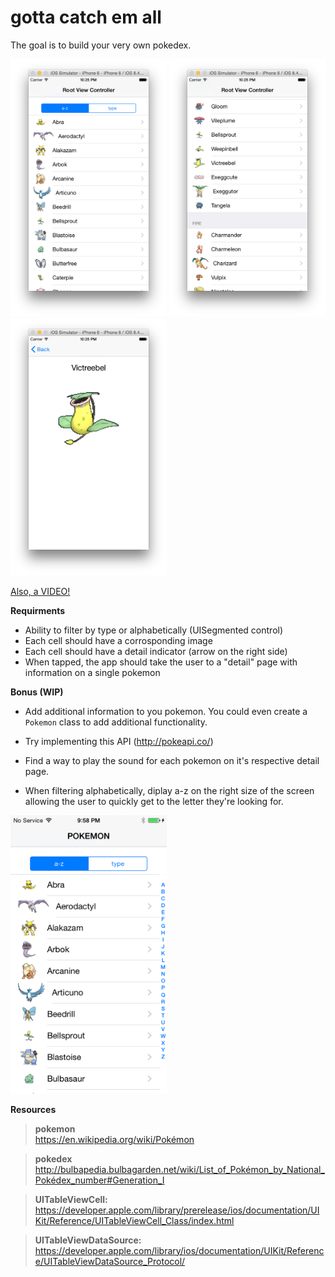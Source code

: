 # gotta catch em all

The goal is to build your very own pokedex. 

<img src="https://github.com/accesscode-2-2/unit-1-hw-week-1/blob/master/images/Screenshot%202015-07-26%2022.25.26.png?raw=true" width="250" />
<img src="https://github.com/accesscode-2-2/unit-1-hw-week-1/blob/master/images/Screenshot%202015-07-26%2022.25.38.png" width="250" />
<img src="https://github.com/accesscode-2-2/unit-1-hw-week-1/blob/master/images/Screenshot%202015-07-26%2022.25.43.png" width="250" />

[Also, a VIDEO!](https://www.dropbox.com/s/grd614b37kbp9or/pokemon.mov?dl=0)

**Requirments**

* Ability to filter by type or alphabetically (UISegmented control)
* Each cell should have a corrosponding image
* Each cell should have a detail indicator (arrow on the right side)
* When tapped, the app should take the user to a "detail" page with information on a single pokemon

**Bonus (WIP)**

* Add additional information to you pokemon. You could even create a `Pokemon` class to add additional functionality.  
* Try implementing this API (http://pokeapi.co/)  

* Find a way to play the sound for each pokemon on it's respective detail page.  

* When filtering alphabetically, diplay a-z on the right size of the screen allowing the user to quickly get to the letter they're looking for.  

<img src="https://github.com/accesscode-2-2/unit-1-hw-week-1/blob/master/images/IMG_0004.PNG?raw=true" width="250" />

**Resources**

> **pokemon**  
https://en.wikipedia.org/wiki/Pokémon  

> **pokedex**  
http://bulbapedia.bulbagarden.net/wiki/List_of_Pokémon_by_National_Pokédex_number#Generation_I  


> **UITableViewCell:**  
https://developer.apple.com/library/prerelease/ios/documentation/UIKit/Reference/UITableViewCell_Class/index.html  

> **UITableViewDataSource:**  
https://developer.apple.com/library/ios/documentation/UIKit/Reference/UITableViewDataSource_Protocol/
